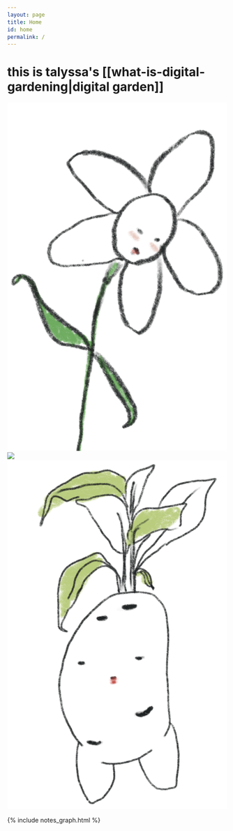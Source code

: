 ```yaml
---
layout: page
title: Home
id: home
permalink: /
---
```


# this is talyssa's [[what-is-digital-gardening|digital garden]] 

<div class="row">
  <div class="column">
    <img src="assets/index/index1.png" style="height:50%">
  </div>
  <div class="column">
    <img src="assets/index/index2.png" style="height:50%">
  </div>
  <div class="column">
    <img src="assets/index/index3.png" style="height:50%">
  </div>
</div>

{% include notes_graph.html %}


<style>
  .wrapper {
    max-width: 46em;
  }
</style>
